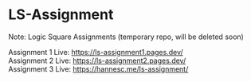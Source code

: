 # LS-Assignment  

Note: Logic Square Assignments (temporary repo, will be deleted soon)  

Assignment 1 Live: https://ls-assignment1.pages.dev/  
Assignment 2 Live: https://ls-assignment2.pages.dev/  
Assignment 3 Live: https://hannesc.me/ls-assignment/  
